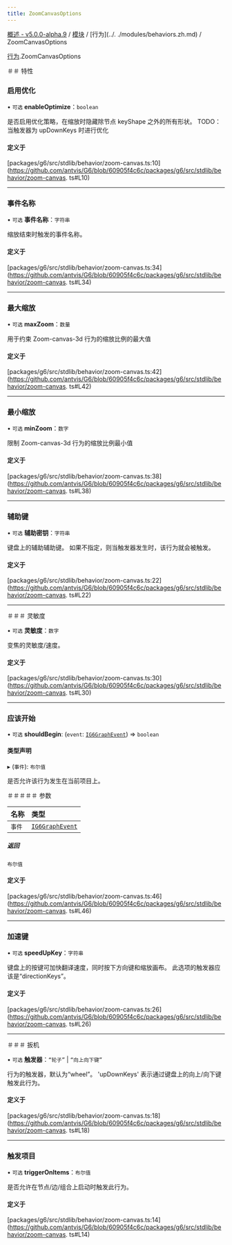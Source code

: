 ```yaml
---
title: ZoomCanvasOptions
---
```


[概述 - v5.0.0-alpha.9](../../README.zh.md) / [模块](../../modules.zh.md) / [行为](../. ./modules/behaviors.zh.md) / ZoomCanvasOptions 

 [行为](../../modules/behaviors.zh.md).ZoomCanvasOptions 

 ＃＃ 特性 

 ### 启用优化 

 • `可选` **enableOptimize**：`boolean` 

 是否启用优化策略，在缩放时隐藏除节点 keyShape 之外的所有形状。 
 TODO：当触发器为 upDownKeys 时进行优化 

 #### 定义于 

 [packages/g6/src/stdlib/behavior/zoom-canvas.ts:10](https://github.com/antvis/G6/blob/60905f4c6c/packages/g6/src/stdlib/behavior/zoom-canvas. ts#L10) 

 ___ 

 ### 事件名称 

 • `可选` **事件名称**：`字符串` 

 缩放结束时触发的事件名称。 

 #### 定义于 

 [packages/g6/src/stdlib/behavior/zoom-canvas.ts:34](https://github.com/antvis/G6/blob/60905f4c6c/packages/g6/src/stdlib/behavior/zoom-canvas. ts#L34) 

 ___ 

 ### 最大缩放 

 • `可选` **maxZoom**：`数量` 

 用于约束 Zoom-canvas-3d 行为的缩放比例的最大值 

 #### 定义于 

 [packages/g6/src/stdlib/behavior/zoom-canvas.ts:42](https://github.com/antvis/G6/blob/60905f4c6c/packages/g6/src/stdlib/behavior/zoom-canvas. ts#L42) 

 ___ 

 ### 最小缩放 

 • `可选` **minZoom**：`数字` 

 限制 Zoom-canvas-3d 行为的缩放比例最小值 

 #### 定义于 

 [packages/g6/src/stdlib/behavior/zoom-canvas.ts:38](https://github.com/antvis/G6/blob/60905f4c6c/packages/g6/src/stdlib/behavior/zoom-canvas. ts#L38) 

 ___ 

 ### 辅助键 

 • `可选` **辅助密钥**：`字符串` 

 键盘上的辅助辅助键。 如果不指定，则当触发器发生时，该行为就会被触发。 

 #### 定义于 

 [packages/g6/src/stdlib/behavior/zoom-canvas.ts:22](https://github.com/antvis/G6/blob/60905f4c6c/packages/g6/src/stdlib/behavior/zoom-canvas. ts#L22) 

 ___ 

 ＃＃＃ 灵敏度 

 • `可选` **灵敏度**：`数字` 

 变焦的灵敏度/速度。 

 #### 定义于 

 [packages/g6/src/stdlib/behavior/zoom-canvas.ts:30](https://github.com/antvis/G6/blob/60905f4c6c/packages/g6/src/stdlib/behavior/zoom-canvas. ts#L30) 

 ___ 

 ### 应该开始 

 • `可选` **shouldBegin**: (`event`: [`IG6GraphEvent`](IG6GraphEvent.zh.md)) => `boolean` 

 #### 类型声明 

 ▸ (`事件`): `布尔值` 

 是否允许该行为发生在当前项目上。 

 ＃＃＃＃＃ 参数 

 | 名称 | 类型 | 
 | :------ | :------ | 
 | `事件` | [`IG6GraphEvent`](IG6GraphEvent.zh.md) | 

 ##### 返回 

 `布尔值` 

 #### 定义于 

 [packages/g6/src/stdlib/behavior/zoom-canvas.ts:46](https://github.com/antvis/G6/blob/60905f4c6c/packages/g6/src/stdlib/behavior/zoom-canvas. ts#L46) 

 ___ 

 ### 加速键 

 • `可选` **speedUpKey**：`字符串` 

 键盘上的按键可加快翻译速度，同时按下方向键和缩放画布。 此选项的触发器应该是“directionKeys”。 

 #### 定义于 

 [packages/g6/src/stdlib/behavior/zoom-canvas.ts:26](https://github.com/antvis/G6/blob/60905f4c6c/packages/g6/src/stdlib/behavior/zoom-canvas. ts#L26) 

 ___ 

 ＃＃＃ 扳机 

 • `可选` **触发器**：``“轮子”`` \| ``“向上向下键”`` 

 行为的触发器，默认为“wheel”。 'upDownKeys' 表示通过键盘上的向上/向下键触发此行为。 

 #### 定义于 

 [packages/g6/src/stdlib/behavior/zoom-canvas.ts:18](https://github.com/antvis/G6/blob/60905f4c6c/packages/g6/src/stdlib/behavior/zoom-canvas. ts#L18) 

 ___ 

 ### 触发项目 

 • `可选` **triggerOnItems**：`布尔值` 

 是否允许在节点/边/组合上启动时触发此行为。 

 #### 定义于 

 [packages/g6/src/stdlib/behavior/zoom-canvas.ts:14](https://github.com/antvis/G6/blob/60905f4c6c/packages/g6/src/stdlib/behavior/zoom-canvas. ts#L14)